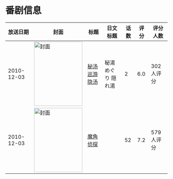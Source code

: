 # 番剧信息

|放送日期|封面|标题|日文标题|话数|评分|评分人数|
|---|---|---|---|---|---|---|
|2010-12-03|<img src="https://bangumi.tv/img/no_icon_subject.png" alt="封面" style="width:150px;height:200px;object-fit:cover;">|[秘汤巡游 隐汤](https://bangumi.tv/subject/73238)|秘湯めぐり 隠れ湯|2|6.0|302人评分|
|2010-12-03|<img src="https://lain.bgm.tv/pic/cover/c/e9/58/23682_4mv55.jpg" alt="封面" style="width:150px;height:200px;object-fit:cover;">|[魔角侦探](https://bangumi.tv/subject/23682)||52|7.2|579人评分|
